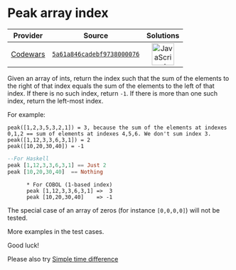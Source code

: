 [_metadata_:generated]: - "true"

# Peak array index

<!-- INFO TABLE BEGIN -->

| Provider                                        | Source                                                                               | Solutions                                                                                                                                                    |
| :---------------------------------------------: | :----------------------------------------------------------------------------------: | :----------------------------------------------------------------------------------------------------------------------------------------------------------: |
| [Codewars](../../../docs/providers/Codewars.md) | [`5a61a846cadebf9738000076`](https://www.codewars.com/kata/5a61a846cadebf9738000076) | [<img src="https://res.cloudinary.com/rascaltwo/image/upload/v1631924076/javascript_ehszr7.svg" alt="JavaScript" title="JavaScript" width="50" />](solve.js) |

<!-- INFO TABLE END -->

Given an array of ints, return the index such that the sum of the elements to the right of that index equals the sum of the elements to the left of that index. If there is no such index, return `-1`. If there is more than one such index, return the left-most index.

For example: 
```
peak([1,2,3,5,3,2,1]) = 3, because the sum of the elements at indexes 0,1,2 == sum of elements at indexes 4,5,6. We don't sum index 3.
peak([1,12,3,3,6,3,1]) = 2
peak([10,20,30,40]) = -1
```

```haskell
--For Haskell
peak [1,12,3,3,6,3,1] == Just 2
peak [10,20,30,40]  == Nothing 
```

```cobol
      * For COBOL (1-based index)
      peak [1,12,3,3,6,3,1] =>  3
      peak [10,20,30,40]    => -1
```

The special case of an array of zeros (for instance `[0,0,0,0]`) will not be tested. 

More examples in the test cases. 

Good luck!

Please also try [Simple time difference](https://www.codewars.com/kata/5b76a34ff71e5de9db0000f2)
